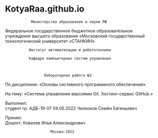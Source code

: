 # KotyaRaa.github.io
                Министерство образования и науки РФ
Федеральное государственное бюджетное образовательное учреждение 
                        высшего образования 
«Московский государственный технологический университет «СТАНКИН»

               Институт автоматизации и робототехники

               Кафедра компьютерных систем управления



                      Лабораторная работа №3   


По дисциплине: «Основы системного программного обеспечения»

На тему: «Система управления версиями Git. Хостинг-сервис GitHub.»


Выполнил:                 
студент гр.     АДБ-19-07  04.05.2022   Челноков Семён Евгеньевич

                                                                                                         
Принял:  
                         Доцент;                           Ковалев Илья Александрович



                         Москва-2022
